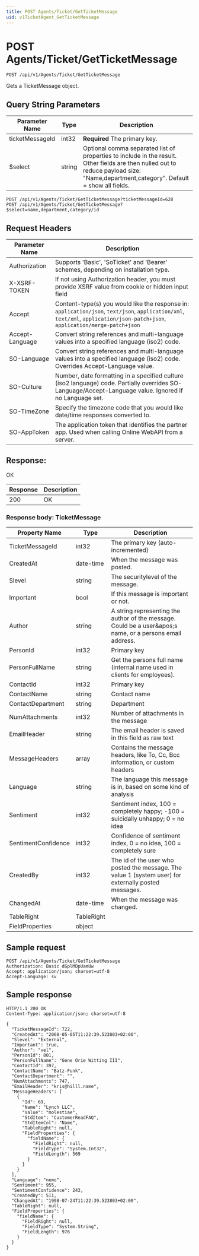 ```yaml
---
title: POST Agents/Ticket/GetTicketMessage
uid: v1TicketAgent_GetTicketMessage
---
```


# POST Agents/Ticket/GetTicketMessage

```http
POST /api/v1/Agents/Ticket/GetTicketMessage
```

Gets a TicketMessage object.







## Query String Parameters

| Parameter Name | Type |  Description |
|----------------|------|--------------|
| ticketMessageId | int32 | **Required** The primary key. |
| $select | string |  Optional comma separated list of properties to include in the result. Other fields are then nulled out to reduce payload size: "Name,department,category". Default = show all fields. |

```http
POST /api/v1/Agents/Ticket/GetTicketMessage?ticketMessageId=628
POST /api/v1/Agents/Ticket/GetTicketMessage?$select=name,department,category/id
```


## Request Headers

| Parameter Name | Description |
|----------------|-------------|
| Authorization  | Supports 'Basic', 'SoTicket' and 'Bearer' schemes, depending on installation type. |
| X-XSRF-TOKEN   | If not using Authorization header, you must provide XSRF value from cookie or hidden input field |
| Accept         | Content-type(s) you would like the response in: `application/json`, `text/json`, `application/xml`, `text/xml`, `application/json-patch+json`, `application/merge-patch+json` |
| Accept-Language | Convert string references and multi-language values into a specified language (iso2) code. |
| SO-Language | Convert string references and multi-language values into a specified language (iso2) code. Overrides Accept-Language value. |
| SO-Culture | Number, date formatting in a specified culture (iso2 language) code. Partially overrides SO-Language/Accept-Language value. Ignored if no Language set. |
| SO-TimeZone | Specify the timezone code that you would like date/time responses converted to. |
| SO-AppToken | The application token that identifies the partner app. Used when calling Online WebAPI from a server. |


## Response:

OK

| Response | Description |
|----------------|-------------|
| 200 | OK |

### Response body: TicketMessage

| Property Name | Type |  Description |
|----------------|------|--------------|
| TicketMessageId | int32 | The primary key (auto-incremented) |
| CreatedAt | date-time | When the message was posted. |
| Slevel | string | The securitylevel of the message. |
| Important | bool | If this message is important or not. |
| Author | string | A string representing the author of the message. Could be a user&amp;apos;s name, or a persons email address. |
| PersonId | int32 | Primary key |
| PersonFullName | string | Get the persons full name (internal name used in clients for employees). |
| ContactId | int32 | Primary key |
| ContactName | string | Contact name |
| ContactDepartment | string | Department |
| NumAttachments | int32 | Number of attachments in the message |
| EmailHeader | string | The email header is saved in this field as raw text |
| MessageHeaders | array | Contains the message headers, like To, Cc, Bcc information, or custom headers |
| Language | string | The language this message is in, based on some kind of analysis |
| Sentiment | int32 | Sentiment index, 100 = completely happy; -100 = suicidally unhappy; 0 = no idea |
| SentimentConfidence | int32 | Confidence of sentiment index, 0 = no idea, 100 = completely sure |
| CreatedBy | int32 | The id of the user who posted the message. The value 1 (system user) for externally posted messages. |
| ChangedAt | date-time | When the message was changed. |
| TableRight | TableRight |  |
| FieldProperties | object |  |

## Sample request

```http!
POST /api/v1/Agents/Ticket/GetTicketMessage
Authorization: Basic dGplMDpUamUw
Accept: application/json; charset=utf-8
Accept-Language: sv
```

## Sample response

```http_
HTTP/1.1 200 OK
Content-Type: application/json; charset=utf-8

{
  "TicketMessageId": 722,
  "CreatedAt": "2008-05-05T11:22:39.523803+02:00",
  "Slevel": "External",
  "Important": true,
  "Author": "vel",
  "PersonId": 801,
  "PersonFullName": "Gene Orie Witting III",
  "ContactId": 397,
  "ContactName": "Batz-Funk",
  "ContactDepartment": "",
  "NumAttachments": 747,
  "EmailHeader": "kris@hilll.name",
  "MessageHeaders": [
    {
      "Id": 69,
      "Name": "Lynch LLC",
      "Value": "molestiae",
      "StdItem": "CustomerReadFAQ",
      "StdItemCol": "Name",
      "TableRight": null,
      "FieldProperties": {
        "fieldName": {
          "FieldRight": null,
          "FieldType": "System.Int32",
          "FieldLength": 569
        }
      }
    }
  ],
  "Language": "nemo",
  "Sentiment": 955,
  "SentimentConfidence": 243,
  "CreatedBy": 511,
  "ChangedAt": "1998-07-24T11:22:39.523803+02:00",
  "TableRight": null,
  "FieldProperties": {
    "fieldName": {
      "FieldRight": null,
      "FieldType": "System.String",
      "FieldLength": 976
    }
  }
}
```
